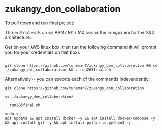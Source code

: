 # zukangy_don_collaboration   

To pull down and run final project:

This will not work on an ARM / M1 / M2 box as the images are for the X86 architecture.


Get on your AWS linux box, then run the following command (it will prompt you for your credentials on that box).

```

git clone https://github.com/tuneman7/zukangy_don_collaboration && cd ./zukangy_don_collaboration/ && . run205final.sh

```

Alternatively -- you can execute each of the commands independently.

```
git clone https://github.com/tuneman7/zukangy_don_collaboration
```

```
cd ./zukangy_don_collaboration/
```

```
. run205final.sh
```

```
sudo su
apt update && apt install docker -y && apt install docker-compose -y && apt install git -y && apt install python-is-python3 -y
```
